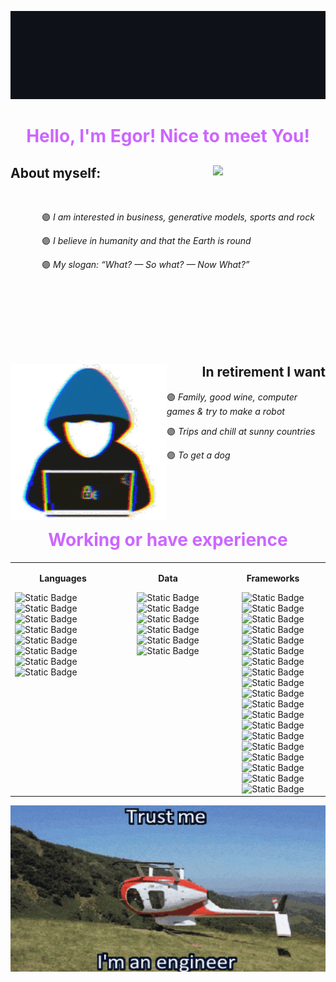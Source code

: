 ![Header](media/ml.gif)

<h1 align="center" style="color: #CC66FF;" >Hello, I'm Egor! Nice to meet You!</h1>


<h2>About myself:<img align="right" width=180 src="media/dancing_girl.gif"/></h2>
<br />
<p style="margin-left:50px">🟣<i> I am interested in business, generative models, sports and rock</i></p>
<p style="margin-left:50px">🟣<i> I believe in humanity and that the Earth is round</i></p>
<p style="margin-left:50px">🟣<i> My slogan: “What? — So what? — Now What?”</i></p>

<br />
<br />
<br />
<br />
<br />
<br />

<h2 align="right">In retirement I want<img align="left" src="media/no_bckgd/hacker.gif"/></h2>
<p style="margin-left:50px">🟣<i> Family, good wine, computer games & try to make a robot</i></p>
<p style="margin-left:50px">🟣<i> Trips and chill at sunny countries</i></p>
<p style="margin-left:50px">🟣<i> To get a dog</i></p>

<br />
<br />
<br />

<td>
<h1 align="center" style="color: #CC66FF;" >Working or have experience</h1>  
<table><tr><td valign="top" width="33%">

<p align="center"><b>Languages</b></p>  
<div> 
<img alt="Static Badge" src="https://img.shields.io/badge/java-%23ED8B00.svg?style=flat&logo=openjdk&logoColor=white"><img alt="Static Badge" src="https://img.shields.io/badge/CSS3-1572B6?style=for-the-badge&logo=css3&logoColor=white">
<img alt="Static Badge" src="https://img.shields.io/badge/HTML5-E34F26?style=flat&logo=html5&logoColor=white">
<img alt="Static Badge" src="https://img.shields.io/badge/Kotlin-white?style=for-the-badge&logo=kotlin&logoColor=white&color=B125EA">
<img alt="Static Badge" src="https://img.shields.io/badge/LaTeX-47A141?style=for-the-badge&logo=LaTeX&logoColor=white">
<img alt="Static Badge" src="https://img.shields.io/badge/Python-FFD43B?style=for-the-badge&logo=python&logoColor=blue">
<img alt="Static Badge" src="https://img.shields.io/badge/R-276DC3?style=for-the-badge&logo=r&logoColor=white">
<img alt="Static Badge" src="https://img.shields.io/badge/Scala-DC322F?style=for-the-badge&logo=scala&logoColor=white">
</div>
</td>

<td valign="top" width="33%">


<p align="center"><b>Data</b></p>  
<div align="center">
<img alt="Static Badge" src="https://img.shields.io/badge/Apache%20Hadoop-66CCFF?style=for-the-badge&logo=apachehadoop&logoColor=black">

<img alt="Static Badge" src="https://img.shields.io/badge/MySQL-005C84?style=for-the-badge&logo=mysql&logoColor=white">
<img alt="Static Badge" src="https://img.shields.io/badge/Sqlite-003B57?style=for-the-badge&logo=sqlite&logoColor=white">
<img alt="Static Badge" src="https://img.shields.io/badge/Oracle-F80000?style=for-the-badge&logo=Oracle&logoColor=white">
<img alt="Static Badge" src="https://img.shields.io/badge/PostgreSQL-316192?style=for-the-badge&logo=postgresql&logoColor=white">
<img alt="Static Badge" src="https://img.shields.io/badge/Apache_Spark-FFFFFF?style=for-the-badge&logo=apachespark&logoColor=#E35A16">
</div>
</td>

<td valign="top" width="33%">

<p align="center"><b>Frameworks</b></p>
<div align="center">  
<img alt="Static Badge" src="https://img.shields.io/badge/dbeaver-382923?style=for-the-badge&logo=dbeaver&logoColor=white">
<img alt="Static Badge" src="https://img.shields.io/badge/Numpy-777BB4?style=for-the-badge&logo=numpy&logoColor=white">
<img alt="Static Badge" src="https://img.shields.io/badge/Pandas-2C2D72?style=for-the-badge&logo=pandas&logoColor=white">
<img alt="Static Badge" src="https://img.shields.io/badge/Plotly-239120?style=for-the-badge&logo=plotly&logoColor=white">
<img alt="Static Badge" src="https://img.shields.io/badge/PLSQL-F80000?style=for-the-badge&logo=oracle&logoColor=black">
<img alt="Static Badge" src="https://img.shields.io/badge/scikit_learn-F7931E?style=for-the-badge&logo=scikit-learn&logoColor=white">
<img alt="Static Badge" src="https://img.shields.io/badge/SciPy-654FF0?style=for-the-badge&logo=SciPy&logoColor=white">
<img alt="Static Badge" src="https://img.shields.io/badge/Streamlit-FF4B4B?style=for-the-badge&logo=Streamlit&logoColor=white">
<img alt="Static Badge" src="https://img.shields.io/badge/ChatGPT-74aa9c?style=for-the-badge&logo=openai&logoColor=white">
<img alt="Static Badge" src="https://img.shields.io/badge/Keras-FF0000?style=for-the-badge&logo=keras&logoColor=white">
<img alt="Static Badge" src="https://img.shields.io/badge/PyTorch-EE4C2C?style=for-the-badge&logo=pytorch&logoColor=white">
<img alt="Static Badge" src="https://img.shields.io/badge/TensorFlow-FF6F00?style=for-the-badge&logo=tensorflow&logoColor=white">
<img alt="Static Badge" src="https://img.shields.io/badge/conda-342B029.svg?&style=for-the-badge&logo=anaconda&logoColor=white">
<img alt="Static Badge" src="https://img.shields.io/badge/Docker-2CA5E0?style=for-the-badge&logo=docker&logoColor=white">
<img alt="Static Badge" src="https://img.shields.io/badge/Django-092E20?style=for-the-badge&logo=django&logoColor=green">
<img alt="Static Badge" src="https://img.shields.io/badge/Flask-000000?style=for-the-badge&logo=flask&logoColor=white">
<img alt="Static Badge" src="https://img.shields.io/badge/gradle-02303A?style=for-the-badge&logo=gradle&logoColor=white">
<img alt="Static Badge" src="https://img.shields.io/badge/Jupyter-F37626.svg?&style=for-the-badge&logo=Jupyter&logoColor=white">
<img alt="Static Badge" src="https://img.shields.io/badge/OpenCV-27338e?style=for-the-badge&logo=OpenCV&logoColor=white">
</div>
</td>
</tr>
</table>

![Header](media/trustme.gif)